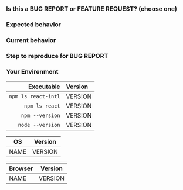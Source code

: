 <!-- Thank you so much for filing this issue! Please provide the detail about your problem! -->

### Is this a BUG REPORT or FEATURE REQUEST? (choose one)
<!--
If this is a BUG REPORT, please:

  - Before file an issue, please verify it is a bug for react-intl not **intl.js polyfill** and **Unicode CLDR**.
  - Fill in as much of the template below as you can. If you leave out information, we can't help you as well.

If this is a FEATURE REQUEST, please:

  - Describe **in detail** the feature/behavior/change you'd like to see.
-->

### Expected behavior
<!-- Please describe the behavior you expected. -->

### Current behavior
<!-- Please describe what happens instead of your expected behavior. -->

### Step to reproduce for BUG REPORT
<!-- Please describe steps to reproduce this bug as minimally and precisely as possible.

For example:
- minimum live example (e.g. repl.it, jsbin.com )
- minimum example code
- set of steps to reproduce
-->

### Your Environment
<!-- Please describe your environment information. -->
<!-- Please describe your OS and browser information if your problem occurs on a specific OS or browser. -->

| Executable | Version |
| ---: | :--- |
| `npm ls react-intl` | VERSION |
| `npm ls react` | VERSION |
| `npm --version` | VERSION |
| `node --version` | VERSION |

| OS | Version |
| --- | --- |
| NAME | VERSION |
<!-- For example:
| macOS Sierra | 10.12.3 |
| Windows 10 | 1607 |
| Ubuntu | 16.10 |
-->

| Browser | Version |
| --- | --- |
| NAME | VERSION |
<!-- For example:
| Chrome | 61.0.3163.71 |
| Safari | 10.1.2 |
| Firefox | 52.0 |
-->
